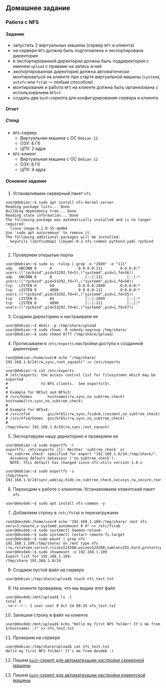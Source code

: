 ## Домашнее задание

### Работа с NFS
#### Задание

- запустить 2 виртуальных машины (сервер `NFS` и клиента)
- на сервере `NFS` должна быть подготовлена и экспортирована директория
- в экспортированной директории должна быть поддиректория с именем `upload` с правами на запись в неё
- экспортированная директория должна автоматически монтироваться на клиенте при старте виртуальной машины (`systemd`, `autofs` или `fstab` — любым способом)
- монтирование и работа `NFS` на клиенте должна быть организована с использованием `NFSv3`
- создать два `bash`-скрипта для конфигурирования сервера и клиента

#### Отчет

##### Стенд
- `NFS`-сервер
    - Виртуальная машина с ОС `Debian 12`
    - ОЗУ: 4 Гб
    - ЦПУ: 2 ядра
- `NFS`-клиент
    - Виртуальная машина с ОС `Debian 12`
    - ОЗУ: 8 Гб
    - ЦПУ: 4 ядра

##### Основное задание

1. Устанавливаем серверный пакет `nfs`

```
user@debian:~$ sudo apt install nfs-kernel-server                                  
Reading package lists... Done
Building dependency tree... Done
Reading state information... Done
The following package was automatically installed and is no longer required:
  linux-image-6.1.0-35-amd64
Use 'sudo apt autoremove' to remove it.
The following additional packages will be installed:
  keyutils libnfsidmap1 libyaml-0-2 nfs-common python3-yaml rpcbind
...
```
2. Проверяем открытые порты

```
user@debian:~$ sudo ss -tulnp | grep -e "2049" -e "111"
udp   UNCONN 0      0            0.0.0.0:111        0.0.0.0:*    users:(("rpcbind",pid=53292,fd=5),("systemd",pid=1,fd=56))
udp   UNCONN 0      0               [::]:111           [::]:*    users:(("rpcbind",pid=53292,fd=7),("systemd",pid=1,fd=58))
tcp   LISTEN 0      64           0.0.0.0:2049       0.0.0.0:*
tcp   LISTEN 0      4096         0.0.0.0:111        0.0.0.0:*    users:(("rpcbind",pid=53292,fd=4),("systemd",pid=1,fd=55))
tcp   LISTEN 0      64              [::]:2049          [::]:*
tcp   LISTEN 0      4096            [::]:111           [::]:*    users:(("rpcbind",pid=53292,fd=6),("systemd",pid=1,fd=57))
```
3. Создаем директорию и настраиваем ее

```
user@debian:~$ mkdir -p /tmp/share/upload
user@debian:~$ sudo chown -R nobody:nogroup /tmp/share/
user@debian:~$ sudo chmod 0777 /tmp/share/upload/
```
4. Прописываем в `/etc/exports` настройки доступа к созданной директории

```
root@debian:/home/user# echo "/tmp/share/ 192.168.1.0/24(rw,sync,root_squash)" >> /etc/exports
...
user@debian:~$ cat /etc/exports
# /etc/exports: the access control list for filesystems which may be exported
#               to NFS clients.  See exports(5).
#
# Example for NFSv2 and NFSv3:
# /srv/homes       hostname1(rw,sync,no_subtree_check) hostname2(ro,sync,no_subtree_check)
#
# Example for NFSv4:
# /srv/nfs4        gss/krb5i(rw,sync,fsid=0,crossmnt,no_subtree_check)
# /srv/nfs4/homes  gss/krb5i(rw,sync,no_subtree_check)
#
/tmp/share/ 192.168.1.0/24(rw,sync,root_squash)
```
5. Экспортируем нашу директорию и проверяем ее

```
user@debian:~$ sudo exportfs -r
exportfs: /etc/exports [1]: Neither 'subtree_check' or 'no_subtree_check' specified for export "192.168.1.0/24:/tmp/share/".
  Assuming default behaviour ('no_subtree_check').
  NOTE: this default has changed since nfs-utils version 1.0.x

user@debian:~$ sudo exportfs -s
/tmp/share  192.168.1.0/24(sync,wdelay,hide,no_subtree_check,sec=sys,rw,secure,root_squash,no_all_squash)
```
6. Переходим к работе с клиентом. Устанавливаем клиентский пакет `nfs`

```
user@devdeb:~$ sudo apt install nfs-common -y
```
7. Добавляем строку в `/etc/fstab` и перезагружаем

```
root@devdeb:/home/user# echo "192.168.1.109:/tmp/share/ /mnt nfs vers=3,noauto,x-systemd.automount 0 0" >> /etc/fstab
user@devdeb:~$ sudo systemctl daemon-reload
user@devdeb:~$ sudo systemctl restart remote-fs.target
user@devdeb:~$ sudo mount | grep nfs
192.168.1.109:/tmp/share/ on /mnt type nfs (rw,relatime,vers=3,rsize=524288,wsize=524288,namlen=255,hard,proto=tcp,timeo=600,retrans=2,sec=sys,mountaddr=192.168.1.109,mountvers=3,mountport=49842,mountproto=udp,local_lock=none,addr=192.168.1.109)
user@devdeb:~$ sudo showmount -e 192.168.1.109
Export list for 192.168.1.109:
/tmp/share 192.168.1.0/24
```
8. Создаем пустой файл на сервере

```
user@debian:/tmp/share/upload$ touch nfs_test.txt
```
9. На клиенте проверяем, что мы видим этот файл

```
user@devdeb:/mnt/upload$ ls -l
total 0
-rw-r--r-- 1 user user 0 Oct 24 00:35 nfs_test.txt
```
10. Запишем строку в файл на клиенте

```
user@devdeb:/mnt/upload$ echo "Hello my first NFS folder! It's me from $(hostname) :)" >> nfs_test.txt
```
11. Проверим на сервере

```
user@debian:/tmp/share/upload$ cat nfs_test.txt
Hello my first NFS folder! It's me from devdeb :)
```
12. Пишем [`bash`-скрипт для автоматизации настройки серверной машины](./nfss_script.sh)

13. Пишем [`bash`-скрипт для автоматизации настройки клиентской машины](./nfsc_script.sh)